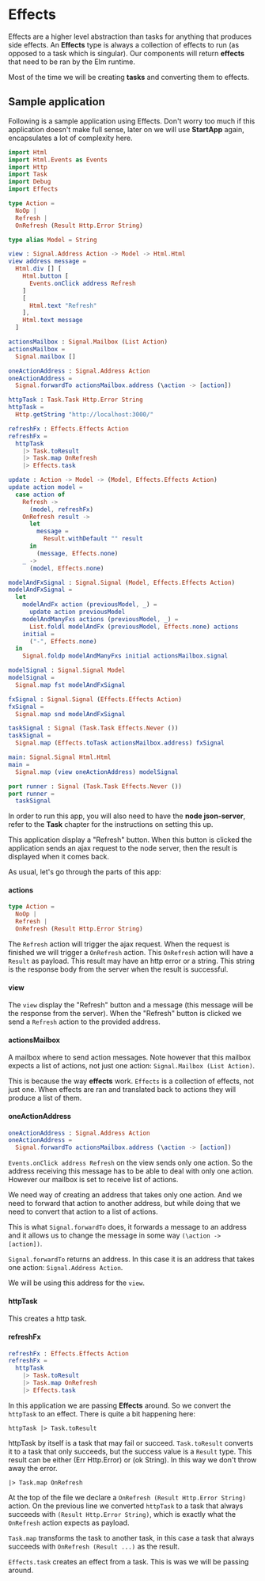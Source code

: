 # Effects

Effects are a higher level abstraction than tasks for anything that produces side effects. An __Effects__ type is always a collection of effects to run (as opposed to a task which is singular). Our components will return __effects__ that need to be ran by the Elm runtime. 

Most of the time we will be creating __tasks__ and converting them to effects.

## Sample application

Following is a sample application using Effects. Don't worry too much if this application doesn't make full sense, later on we will use __StartApp__ again, encapsulates a lot of complexity here.

```elm
import Html
import Html.Events as Events
import Http
import Task
import Debug
import Effects

type Action =
  NoOp |
  Refresh |
  OnRefresh (Result Http.Error String)

type alias Model = String

view : Signal.Address Action -> Model -> Html.Html
view address message =  
  Html.div [] [
    Html.button [
      Events.onClick address Refresh
    ]
    [
      Html.text "Refresh"
    ],
    Html.text message
  ]

actionsMailbox : Signal.Mailbox (List Action)
actionsMailbox =
  Signal.mailbox []

oneActionAddress : Signal.Address Action
oneActionAddress =
  Signal.forwardTo actionsMailbox.address (\action -> [action])

httpTask : Task.Task Http.Error String
httpTask =
  Http.getString "http://localhost:3000/"

refreshFx : Effects.Effects Action
refreshFx =
  httpTask
    |> Task.toResult
    |> Task.map OnRefresh
    |> Effects.task

update : Action -> Model -> (Model, Effects.Effects Action)
update action model =
  case action of
    Refresh ->
      (model, refreshFx)
    OnRefresh result ->
      let
        message =
          Result.withDefault "" result
      in
        (message, Effects.none)
    _ ->
      (model, Effects.none)

modelAndFxSignal : Signal.Signal (Model, Effects.Effects Action)
modelAndFxSignal =
  let
    modelAndFx action (previousModel, _) =
      update action previousModel
    modelAndManyFxs actions (previousModel, _) =
      List.foldl modelAndFx (previousModel, Effects.none) actions
    initial =
      ("-", Effects.none)
  in
    Signal.foldp modelAndManyFxs initial actionsMailbox.signal

modelSignal : Signal.Signal Model
modelSignal =
  Signal.map fst modelAndFxSignal

fxSignal : Signal.Signal (Effects.Effects Action)
fxSignal =
  Signal.map snd modelAndFxSignal

taskSignal : Signal (Task.Task Effects.Never ())
taskSignal =
  Signal.map (Effects.toTask actionsMailbox.address) fxSignal

main: Signal.Signal Html.Html
main =
  Signal.map (view oneActionAddress) modelSignal

port runner : Signal (Task.Task Effects.Never ())
port runner =
  taskSignal
```

In order to run this app, you will also need to have the __node json-server__, refer to the __Task__ chapter for the instructions on setting this up.

This application display a "Refresh" button. When this button is clicked the application sends an ajax request to the node server, then the result is displayed when it comes back.

As usual, let's go through the parts of this app:

#### actions

```elm
type Action =
  NoOp |
  Refresh |
  OnRefresh (Result Http.Error String)
```

The `Refresh` action will trigger the ajax request.
When the request is finished we will trigger a `OnRefresh` action. This `OnRefresh` action will have a `Result` as payload. This result may have an http error or a string. This string is the response body from the server when the result is successful.

#### view

The `view` display the "Refresh" button and a message (this message will be the response from the server). When the "Refresh" button is clicked we send a `Refresh` action to the provided address.

#### actionsMailbox

A mailbox where to send action messages. Note however that this mailbox expects a list of actions, not just one action: `Signal.Mailbox (List Action)`.

This is because the way __effects__ work. `Effects` is a collection of effects, not just one. When effects are ran and translated back to actions they will produce a list of them.

#### oneActionAddress

```elm
oneActionAddress : Signal.Address Action
oneActionAddress =
  Signal.forwardTo actionsMailbox.address (\action -> [action])
```

`Events.onClick address Refresh` on the view sends only one action. So the address receiving this message has to be able to deal with only one action. However our mailbox is set to receive list of actions.

We need way of creating an address that takes only one action. And we need to forward that action to another address, but while doing that we need to convert that action to a list of actions.

This is what `Signal.forwardTo` does, it forwards a message to an address and it allows us to change the message in some way `(\action -> [action])`.

`Signal.forwardTo` returns an address. In this case it is an address that takes one action: `Signal.Address Action`.

We will be using this address for the `view`.

#### httpTask

This creates a http task.

#### refreshFx

```elm
refreshFx : Effects.Effects Action
refreshFx =
  httpTask
    |> Task.toResult
    |> Task.map OnRefresh
    |> Effects.task
```

In this application we are passing __Effects__ around. So we convert the `httpTask` to an effect. There is quite a bit happening here:

`httpTask |> Task.toResult`

httpTask by itself is a task that may fail or succeed. `Task.toResult` converts it to a task that only succeeds, but the success value is a `Result` type. This result can be either (Err Http.Error) or (ok String). In this way we don't throw away the error.

`|> Task.map OnRefresh`

At the top of the file we declare a `OnRefresh (Result Http.Error String)` action. On the previous line we converted `httpTask` to a task that always succeeds with `(Result Http.Error String)`, which is exactly what the `OnRefresh` action expects as payload.

`Task.map` transforms the task to another task, in this case a task that always succeeds with `OnRefresh (Result ...)` as the result.

`Effects.task` creates an effect from a task. This is was we will be passing around.



